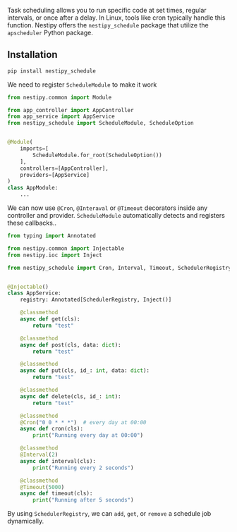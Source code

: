 Task scheduling allows you to run specific code at set times, regular intervals, or once after a delay. In Linux, tools like cron typically handle this function.
Nestipy offers the `nestipy_schedule` package that utilize the `apscheduler` Python package.

## Installation
```bash
pip install nestipy_schedule
```
We need to register `ScheduleModule` to make it work
```python
from nestipy.common import Module

from app_controller import AppController
from app_service import AppService
from nestipy_schedule import ScheduleModule, ScheduleOption


@Module(
    imports=[
        ScheduleModule.for_root(ScheduleOption())
    ],
    controllers=[AppController],
    providers=[AppService]
)
class AppModule:
    ...
```
We can now use `@Cron`, `@Interaval` or `@Timeout` decorators inside any controller and provider. `ScheduleModule` automatically detects and registers these callbacks..

```python
from typing import Annotated

from nestipy.common import Injectable
from nestipy.ioc import Inject

from nestipy_schedule import Cron, Interval, Timeout, SchedulerRegistry


@Injectable()
class AppService:
    registry: Annotated[SchedulerRegistry, Inject()]

    @classmethod
    async def get(cls):
        return "test"

    @classmethod
    async def post(cls, data: dict):
        return "test"

    @classmethod
    async def put(cls, id_: int, data: dict):
        return "test"

    @classmethod
    async def delete(cls, id_: int):
        return "test"

    @classmethod
    @Cron("0 0 * * *")  # every day at 00:00
    async def cron(cls):
        print("Running every day at 00:00")

    @classmethod
    @Interval(2)
    async def interval(cls):
        print("Running every 2 seconds")

    @classmethod
    @Timeout(5000)
    async def timeout(cls):
        print("Running after 5 seconds")

```
By using `SchedulerRegistry`, we can `add`, `get`, or `remove` a schedule job dynamically.